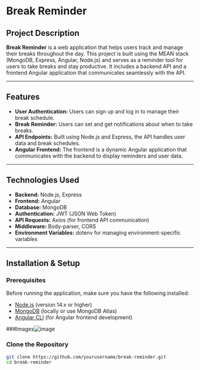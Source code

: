 # Break Reminder

## Project Description

**Break Reminder** is a web application that helps users track and manage their breaks throughout the day. This project is built using the MEAN stack (MongoDB, Express, Angular, Node.js) and serves as a reminder tool for users to take breaks and stay productive. It includes a backend API and a frontend Angular application that communicates seamlessly with the API.

---

## Features

- **User Authentication:** Users can sign up and log in to manage their break schedule.
- **Break Reminder:** Users can set and get notifications about when to take breaks.
- **API Endpoints:** Built using Node.js and Express, the API handles user data and break schedules.
- **Angular Frontend:** The frontend is a dynamic Angular application that communicates with the backend to display reminders and user data.

---

## Technologies Used

- **Backend:** Node.js, Express
- **Frontend:** Angular
- **Database:** MongoDB
- **Authentication:** JWT (JSON Web Token)
- **API Requests:** Axios (for frontend API communication)
- **Middleware:** Body-parser, CORS
- **Environment Variables:** dotenv for managing environment-specific variables

---

## Installation & Setup

### Prerequisites

Before running the application, make sure you have the following installed:

- [Node.js](https://nodejs.org/) (version 14.x or higher)
- [MongoDB](https://www.mongodb.com/) (locally or use MongoDB Atlas)
- [Angular CLI](https://angular.io/cli) (for Angular frontend development)

###Images![image](https://github.com/user-attachments/assets/d430e425-c3ba-4a8c-b7a9-67608c660649)


###  Clone the Repository

```bash
git clone https://github.com/yourusername/break-reminder.git
cd break-reminder
